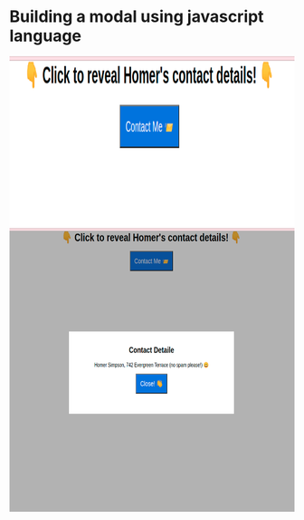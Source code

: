 # Building a modal using javascript language

<img src="screenshots/close_modal.png" style="width:800px;height:300px;">

<img src="screenshots/open_modal.png" style="width:800px;height:500px;">
